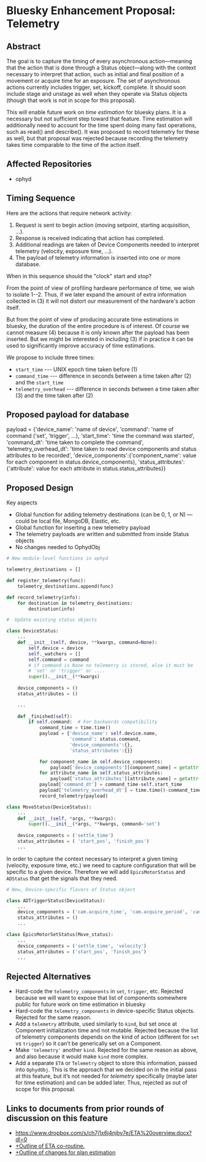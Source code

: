 # Bluesky Enhancement Proposal: Telemetry

## Abstract

The goal is to capture the timing of every asynchronous action—meaning that the action that is done through a Status object—along with the context necessary to interpret that action, such as initial and final position of a movement or acquire time for an exposure. The set of asynchronous actions currently includes trigger, set, kickoff, complete. It should soon include stage and unstage as well when they operate via Status objects (though that work is not in scope for this proposal).

This will enable future work on *time estimation* for bluesky plans. It is a necessary but not sufficient step toward that feature. Time estimation will additionally need to account for the time spent doing many fast operations, such as read() and describe(). It was proposed to record telemetry for these as well, but that proposal was rejected because recording the telemetry takes time comparable to the time of the action itself.

## Affected Repositories

- ophyd

## Timing Sequence

Here are the actions that require network activity:

1. Request is sent to begin action (moving setpoint, starting acquisition, ...).
2. Response is received indicating that action has completed.
3. Additional readings are taken of Device Components needed to interpret
   telemetry (velocity, exposure time, ...).
4. The payload of telemetry information is inserted into one or more database.

When in this sequence should the "clock" start and stop?

From the point of view of profiling hardware performance of time, we wish to
isolate 1--2. Thus, if we later expand the amount of extra information collected
in (3) it will not distort our measurement of the hardware's action itself.

But from the point of view of producing accurate time estimations in bluesky,
the duration of the entire procedure is of interest. Of course we cannot measure
(4) because it is only known after the payload has been inserted. But we might
be interested in including (3) if in practice it can be used to significantly
improve accuracy of time estimations.

We propose to include three times:

* ``start_time`` --- UNIX epoch time taken before (1)
* ``command_time`` --- difference in seconds between a time taken after (2) and
  the ``start_time``
* ``telemetry_overhead`` --- difference in seconds between a time taken after (3) and the
  time taken after (2)

## Proposed payload for database
payload = {'device_name': 'name of device',
           'command': 'name of command ('set', 'trigger', ...),
           'start_time': 'time the command was started',
           'command_dt': 'time taken to complete the command',
           'telemetry_overhead_dt': 'time taken to read device components and status attributes to be recorded',
           'device_components':{'component_name': value for each component in status.device_components},
           'status_attributes':{'attribute': value for each attribute in status.status_attributes}}

## Proposed Design

Key aspects

- Global function for adding telemetry destinations (can be 0, 1, or N) — could be local file, MongoDB, Elastic, etc.
- Global function for inserting a new telemetry payload
- The telemetry payloads are written and submitted from inside Status objects
- No changes needed to OphydObj

```python
# New module-level functions in ophyd

telemetry_destinations = []

def register_telemetry(func):
    telemetry_destinations.append(func)

def record_telemetry(info):
    for destination in telemetry_destinations:
        destination(info)

#  Update existing status objects

class DeviceStatus:
    ...
    def __init__(self, device, **kwargs, command=None):
        self.device = device
        self._watchers = []
        self.command = command 
        # if command is None no telemetry is stored, else it must be
        # 'set' or 'trigger' or ....
        super().__init__(**kwargs)
    
    device_components = ()
    status_attributes = ()

    ...
  
    def _finished(self):
        if self.command:  # For backwards compatibility
            command_time = time.time()
            payload = {'device_name': self.device.name,
                       'command': status.command, 
                       'device_components':{},
                       'status_attributes':{}}

            for component_name in self.device_components:
                payload['device_components'][component_name] = getattr(self.device, component_name).get()
            for attribute_name in self.status_attributes:
                payload['status_attributes'][attribute_name] = getattr(self, attribute_name).get()
            payload['command_dt'] = command_time-self.start_time
            payload['telemetry_overhead_dt'] = time.time()-command_time
            record_telemetry(payload)

class MoveStatus(DeviceStatus):
    ...
    def __init__(self, *args, **kwargs):
        super().__init__(*args, **kwargs, command='set')
    
    device_components = ('settle_time')
    status_attributes = ( 'start_pos', 'finish_pos')
    ...
```

In order to capture the context necessary to interpret a given timing (velocity, exposure time, etc.) we need to capture configuration that will be specific to a given device. Therefore we will add `EpicsMotorStatus` and `ADStatus` that get the signals that they need.

```python
# New, Device-specific flavors of Status object

class ADTriggerStatus(DeviceStatus):
    ...
    device_components = ('cam.acquire_time', 'cam.acquire_period', 'cam.num_images', 'cam.trigger_mode', 'settle_time')
    status_attributes = ()
    ...

class EpicsMotorSetStatus(Move_status):
    ...
    device_components = ('settle_time', 'velocity')
    status_attributes = ('start_pos', 'finish_pos')
    ...
```

## Rejected Alternatives

- Hard-code the `telemetry_components` in `set`, `trigger`, etc. Rejected because we will want to expose that list of components somewhere public for future work on time estimation in bluesky
- Hard-code the `telemetry_components` in device-specific Status objects. Rejected for the same reason.
- Add a `telemetry` attribute, used similarly to `kind`, but set once at Component initialization time and not mutable. Rejected because the list of telemetry components depends on the kind of action (different for `set` vs `trigger`) so it can’t be generically set on a Component.
- Make `'telemetry'` another `kind`. Rejected for the same reason as above, and also because it would make `kind` more complex.
- Add a separate `ETA` or `Telemetry` object to store this information, passed into `OphydObj`. This is the approach that we decided on in the initial pass at this feature, but it’s not needed for *telemetry* specifically (maybe later for time estimation) and can be added later. Thus, rejected as out of scope for this proposal.

## Links to documents from prior rounds of discussion on this feature
- https://www.dropbox.com/s/ch7j1x6j4njby7e/ETA%20overview.docx?dl=0
- [+Outline of ETA co-routine.](https://paper.dropbox.com/doc/Outline-of-ETA-co-routine.-R9emFtWxa0bYjXUYzywno) 
- [+Outline of changes for plan estimation](https://paper.dropbox.com/doc/Outline-of-changes-for-plan-estimation-rwFPrkARP6c2iTv8voHdl) 
